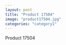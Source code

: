```yaml
---
layout: post
title: "Product 17504"
image: "product17504.jpg"
categories: "category1"
---
```

Product 17504

